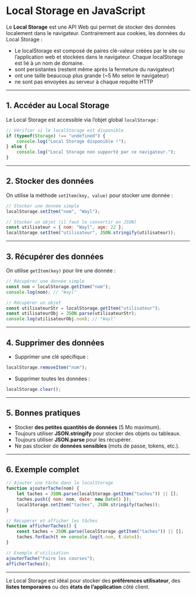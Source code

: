 # Local Storage en JavaScript

Le **Local Storage** est une API Web qui permet de stocker des données localement dans le navigateur. Contrairement aux cookies, les données du Local Storage :

* Le localStorage est composé de paires clé-valeur créées par le site ou l’application web et stockées dans le navigateur. Chaque localStorage est lié à un nom de domaine.
* sont persistantes (restent même après la fermeture du navigateur)
* ont une taille beaucoup plus grande (\~5 Mo selon le navigateur)
* ne sont pas envoyées au serveur à chaque requête HTTP

---

## 1. Accéder au Local Storage

Le Local Storage est accessible via l’objet global `localStorage` :

```javascript
// Vérifier si le localStorage est disponible
if (typeof(Storage) !== "undefined") {
    console.log("Local Storage disponible !");
} else {
    console.log("Local Storage non supporté par ce navigateur.");
}
```

---

## 2. Stocker des données

On utilise la méthode `setItem(key, value)` pour stocker une donnée :

```javascript
// Stocker une donnée simple
localStorage.setItem("nom", "Wayl");

// Stocker un objet (il faut le convertir en JSON)
const utilisateur = { nom: "Wayl", age: 22 };
localStorage.setItem("utilisateur", JSON.stringify(utilisateur));
```

---

## 3. Récupérer des données

On utilise `getItem(key)` pour lire une donnée :

```javascript
// Récupérer une donnée simple
const nom = localStorage.getItem("nom");
console.log(nom); // "Wayl"

// Récupérer un objet
const utilisateurStr = localStorage.getItem("utilisateur");
const utilisateurObj = JSON.parse(utilisateurStr);
console.log(utilisateurObj.nom); // "Wayl"
```

---

## 4. Supprimer des données

* Supprimer une clé spécifique :

```javascript
localStorage.removeItem("nom");
```

* Supprimer toutes les données :

```javascript
localStorage.clear();
```

---

## 5. Bonnes pratiques

* Stocker **des petites quantités de données** (5 Mo maximum).
* Toujours utiliser **JSON.stringify** pour stocker des objets ou tableaux.
* Toujours utiliser **JSON.parse** pour les récupérer.
* Ne pas stocker de **données sensibles** (mots de passe, tokens, etc.).

---

## 6. Exemple complet

```javascript
// Ajouter une tâche dans le localStorage
function ajouterTache(nom) {
    let taches = JSON.parse(localStorage.getItem("taches")) || [];
    taches.push({ nom: nom, date: new Date() });
    localStorage.setItem("taches", JSON.stringify(taches));
}

// Récupérer et afficher les tâches
function afficherTaches() {
    const taches = JSON.parse(localStorage.getItem("taches")) || [];
    taches.forEach(t => console.log(t.nom, t.date));
}

// Exemple d'utilisation
ajouterTache("Faire les courses");
afficherTaches();
```

---

Le Local Storage est idéal pour stocker des **préférences utilisateur**, des **listes temporaires** ou des **états de l’application** côté client.

